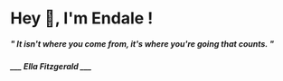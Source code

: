 <h1 title="head"> Hey 👋, I'm Endale !</h1>

**<h5><i>" It isn't where you come from, it's where you're going that counts. "</i></h5>**

*<b>___ Ella Fitzgerald ___</b>*
